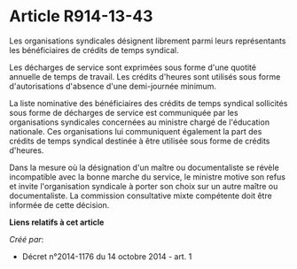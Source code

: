 # Article R914-13-43

Les organisations syndicales désignent librement parmi leurs représentants les bénéficiaires de crédits de temps syndical. 

Les décharges de service sont exprimées sous forme d'une quotité annuelle de temps de travail. Les crédits d'heures sont
utilisés sous forme d'autorisations d'absence d'une demi-journée minimum. 

La liste nominative des bénéficiaires des crédits de temps syndical sollicités sous forme de décharges de service est
communiquée par les organisations syndicales concernées au ministre chargé de l'éducation nationale. Ces organisations lui
communiquent également la part des crédits de temps syndical destinée à être utilisée sous forme de crédits d'heures. 

Dans la mesure où la désignation d'un maître ou documentaliste se révèle incompatible avec la bonne marche du service, le
ministre motive son refus et invite l'organisation syndicale à porter son choix sur un autre maître ou documentaliste. La
commission consultative mixte compétente doit être informée de cette décision.

**Liens relatifs à cet article**

_Créé par_:

  - Décret n°2014-1176 du 14 octobre 2014 - art. 1
